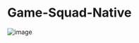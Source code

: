 # Game-Squad-Native

![image](https://github.com/zKriguer/game-squad-native/assets/77925501/22a71a4f-073b-4c64-8ba0-6ba1f9762584)
